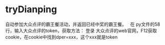 # tryDianping
自动参加大众点评的霸王餐活动，并返回已经中奖的霸王餐。
 
在 py文件的58行，输入大众点评的token，获取方法：
登录 大众点评的web官网，F12获取cookie，在cookie中找到dper=xxx，这个xxx就是token
